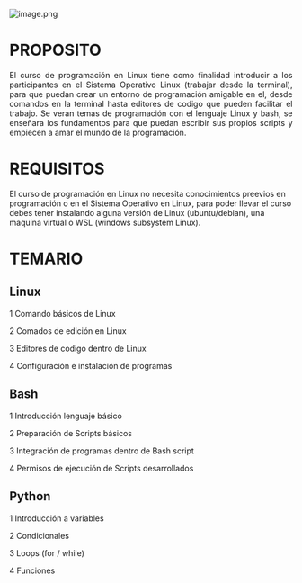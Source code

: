 ![image.png](attachment:image.png)

# PROPOSITO
<p style="text-align : justify">El curso de programación en Linux tiene como finalidad introducir a los participantes en el Sistema Operativo Linux (trabajar desde la terminal), para que puedan crear un entorno de programación amigable en el, desde comandos en la terminal hasta editores de codigo que pueden facilitar el trabajo. Se veran temas de programación con el lenguaje Linux y bash, se enseñara los fundamentos para que puedan escribir sus propios scripts y empiecen a amar el mundo de la programación.</p>

# REQUISITOS

<p style="text-align : jusitify">El curso de programación en Linux no necesita conocimientos preevios en programación o en el Sistema Operativo en Linux, para poder llevar el curso debes tener instalando alguna versión de Linux (ubuntu/debian), una maquina virtual o WSL (windows subsystem Linux).</p>

# TEMARIO

## Linux

1 Comando básicos de Linux

2 Comados de edición en Linux

3 Editores de codigo dentro de Linux

4 Configuración e instalación de programas

## Bash

1 Introducción lenguaje básico

2 Preparación de Scripts básicos

3 Integración de programas dentro de Bash script

4 Permisos de ejecución de Scripts desarrollados


## Python

1 Introducción a variables 

2 Condicionales 

3 Loops (for / while)

4 Funciones

